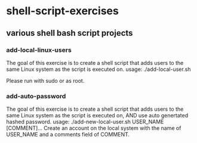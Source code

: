 # shell-script-exercises
## various shell bash script projects

### add-local-linux-users
The goal of this exercise is to create a shell script that adds users to the same Linux system as the
script is executed on.
usage: ./add-local-user.sh

Please run with sudo or as root.

### add-auto-password
The goal of this exercise is to create a shell script that adds users to the same Linux system as the
script is executed on, AND use auto genertated hashed password.
usage: ./add-new-local-user.sh USER_NAME [COMMENT]...
Create an account on the local system with the name of USER_NAME and a comments field of COMMENT.

